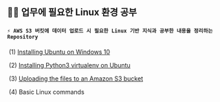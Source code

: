 ## 👩‍🎓 업무에 필요한 Linux 환경 공부

#### `⚡ AWS S3 버킷에 데이터 업로드 시 필요한 Linux 기반 지식과 공부한 내용을 정리하는 Repository`

​	(1) [Installing Ubuntu on Windows 10](https://github.com/JuheePak/linuxStudy/blob/master/WSL/Installing%20Ubuntu%20on%20Windows%2010.md)

​	(2) [Installing Python3 virtualenv on Ubuntu](https://github.com/JuheePak/linuxStudy/blob/master/WSL/Installing%20Python3%20virtualenv%20on%20Ubuntu.md)

​	(3) [Uploading the files to an Amazon S3 bucket](https://github.com/JuheePak/linuxStudy/blob/master/WSL/Uploading%20the%20files%20to%20an%20Amazon%20S3%20bucket.md)

​	(4) Basic Linux commands 
